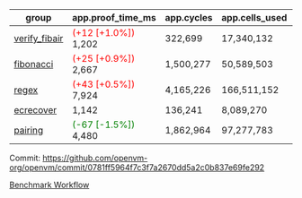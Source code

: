 | group | app.proof_time_ms | app.cycles | app.cells_used | leaf.proof_time_ms | leaf.cycles | leaf.cells_used |
| -- | -- | -- | -- | -- | -- | -- |
| [verify_fibair](https://github.com/openvm-org/openvm/blob/benchmark-results/benchmarks-pr/1795/verify_fibair-0781ff5964f7c3f7a2670dd5a2c0b837e69fe292.md) |<span style='color: red'>(+12 [+1.0%])</span> 1,202 |  322,699 |  17,340,132 |- | - | - |
| [fibonacci](https://github.com/openvm-org/openvm/blob/benchmark-results/benchmarks-pr/1795/fibonacci-0781ff5964f7c3f7a2670dd5a2c0b837e69fe292.md) |<span style='color: red'>(+25 [+0.9%])</span> 2,667 |  1,500,277 |  50,589,503 |- | - | - |
| [regex](https://github.com/openvm-org/openvm/blob/benchmark-results/benchmarks-pr/1795/regex-0781ff5964f7c3f7a2670dd5a2c0b837e69fe292.md) |<span style='color: red'>(+43 [+0.5%])</span> 7,924 |  4,165,226 |  166,511,152 |- | - | - |
| [ecrecover](https://github.com/openvm-org/openvm/blob/benchmark-results/benchmarks-pr/1795/ecrecover-0781ff5964f7c3f7a2670dd5a2c0b837e69fe292.md) | 1,142 |  136,241 |  8,089,270 |- | - | - |
| [pairing](https://github.com/openvm-org/openvm/blob/benchmark-results/benchmarks-pr/1795/pairing-0781ff5964f7c3f7a2670dd5a2c0b837e69fe292.md) |<span style='color: green'>(-67 [-1.5%])</span> 4,480 |  1,862,964 |  97,277,783 |- | - | - |


Commit: https://github.com/openvm-org/openvm/commit/0781ff5964f7c3f7a2670dd5a2c0b837e69fe292

[Benchmark Workflow](https://github.com/openvm-org/openvm/actions/runs/15905368757)
